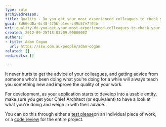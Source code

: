 ```yaml
---
type: rule
archivedreason: 
title: Quality - Do you get your most experienced colleagues to check your work?
guid: 8d66ed0a-6c40-425b-a1ee-c49b57e7f94b
uri: quality-do-you-get-your-most-experienced-colleagues-to-check-your-work
created: 2012-09-25T18:03:09.0000000Z
authors:
- title: Adam Cogan
  url: https://ssw.com.au/people/adam-cogan
related: []
redirects: []

---
```


It never hurts to get the advice of your colleagues, and getting advice from someone                     who's been doing what you're doing for a while will always teach you something new                     and improve the quality of your work.

<!--endintro-->

For development, as your application starts to develop into a usable entity, make                     sure you get your Chief Architect (or equivalent) to have a look at what you're                     doing and weigh in with their advice.

You can do this through either a [test please](/conduct-a-test-please-internally-and-then-with-the-client)on an individual piece of work, or a [code review](/rules-to-better-architecture-and-code-review) for the entire project.
